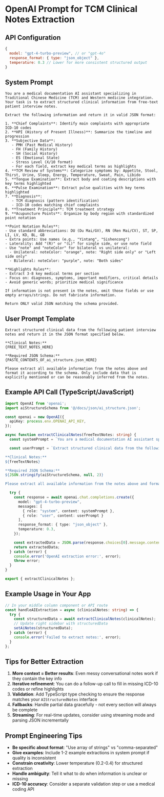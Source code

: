 # OpenAI Prompt for TCM Clinical Notes Extraction

## API Configuration

```javascript
{
  model: "gpt-4-turbo-preview", // or "gpt-4o"
  response_format: { type: "json_object" },
  temperature: 0.3 // Lower for more consistent structured output
}
```

## System Prompt

```
You are a medical documentation AI assistant specializing in Traditional Chinese Medicine (TCM) and Western medicine integration. Your task is to extract structured clinical information from free-text patient interview notes.

Extract the following information and return it in valid JSON format:

1. **Chief Complaints**: Identify main complaints with appropriate ICD-10 codes
2. **HPI (History of Present Illness)**: Summarize the timeline and progression
3. **Subjective Data**:
   - PMH (Past Medical History)
   - FH (Family History)
   - SH (Social History)
   - ES (Emotional State)
   - Stress Level (X/10 format)
   - For each field, extract key medical terms as highlights
4. **TCM Review of Systems**: Categorize symptoms by: Appetite, Stool, Thirst, Urine, Sleep, Energy, Temperature, Sweat, Pain, Libido
5. **Tongue Examination**: Extract body and coating descriptions with key terms highlighted
6. **Pulse Examination**: Extract pulse qualities with key terms highlighted
7. **Diagnosis**:
   - TCM diagnosis (pattern identification)
   - ICD-10 codes matching chief complaints
8. **Treatment Principle**: TCM treatment strategy
9. **Acupuncture Points**: Organize by body region with standardized point notation

**Point Notation Rules**:
- Use standard abbreviations: DU (Du Mai/GV), RN (Ren Mai/CV), ST, SP, LI, LV, KD, BL, GB
- Extra points: Use names (e.g., "Yintang", "Sishencong")
- Laterality: Add "(R)" or "(L)" for single side, or use note field
- Use "note" and "noteColor" for bilateral vs unilateral:
  - Unilateral: noteColor: "orange", note: "Right side only" or "Left side only"
  - Bilateral: noteColor: "purple", note: "Both sides"

**Highlights Rules**:
- Extract 3-8 key medical terms per section
- Focus on: diagnoses, symptoms, important modifiers, critical details
- Avoid generic words; prioritize medical significance

If information is not present in the notes, omit those fields or use empty arrays/strings. Do not fabricate information.

Return ONLY valid JSON matching the schema provided.
```

## User Prompt Template

```
Extract structured clinical data from the following patient interview notes and return it in the JSON format specified below.

**Clinical Notes:**
{FREE_TEXT_NOTES_HERE}

**Required JSON Schema:**
{PASTE_CONTENTS_OF_ai_structure.json_HERE}

Please extract all available information from the notes above and format it according to the schema. Only include data that is explicitly mentioned or can be reasonably inferred from the notes.
```

## Example API Call (TypeScript/JavaScript)

```typescript
import OpenAI from 'openai';
import aiStructureSchema from '@/docs/json/ai_structure.json';

const openai = new OpenAI({
  apiKey: process.env.OPENAI_API_KEY,
});

async function extractClinicalNotes(freeTextNotes: string) {
  const systemPrompt = `You are a medical documentation AI assistant specializing in Traditional Chinese Medicine (TCM) and Western medicine integration...`; // Full system prompt from above

  const userPrompt = `Extract structured clinical data from the following patient interview notes and return it in the JSON format specified below.

**Clinical Notes:**
${freeTextNotes}

**Required JSON Schema:**
${JSON.stringify(aiStructureSchema, null, 2)}

Please extract all available information from the notes above and format it according to the schema.`;

  try {
    const response = await openai.chat.completions.create({
      model: "gpt-4-turbo-preview",
      messages: [
        { role: "system", content: systemPrompt },
        { role: "user", content: userPrompt }
      ],
      response_format: { type: "json_object" },
      temperature: 0.3,
    });

    const extractedData = JSON.parse(response.choices[0].message.content);
    return extractedData;
  } catch (error) {
    console.error('OpenAI extraction error:', error);
    throw error;
  }
}

export { extractClinicalNotes };
```

## Example Usage in Your App

```typescript
// In your middle column component or API route
const handleAIExtraction = async (clinicalNotes: string) => {
  try {
    const structuredData = await extractClinicalNotes(clinicalNotes);
    // Update right sidebar with structuredData
    setAiNotes(structuredData);
  } catch (error) {
    console.error('Failed to extract notes:', error);
  }
};
```

## Tips for Better Extraction

1. **More context = Better results**: Even messy conversational notes work if they contain the key info
2. **Iterative refinement**: You can do a follow-up call to fill in missing ICD-10 codes or refine highlights
3. **Validation**: Add TypeScript type checking to ensure the response matches your `AIStructuredNotes` interface
4. **Fallbacks**: Handle partial data gracefully - not every section will always be complete
5. **Streaming**: For real-time updates, consider using streaming mode and parsing JSON incrementally

## Prompt Engineering Tips

- **Be specific about format**: "Use array of strings" vs "comma-separated"
- **Give examples**: Include 1-2 example extractions in system prompt if quality is inconsistent
- **Constrain creativity**: Lower temperature (0.2-0.4) for structured extraction
- **Handle ambiguity**: Tell it what to do when information is unclear or missing
- **ICD-10 accuracy**: Consider a separate validation step or use a medical coding API
